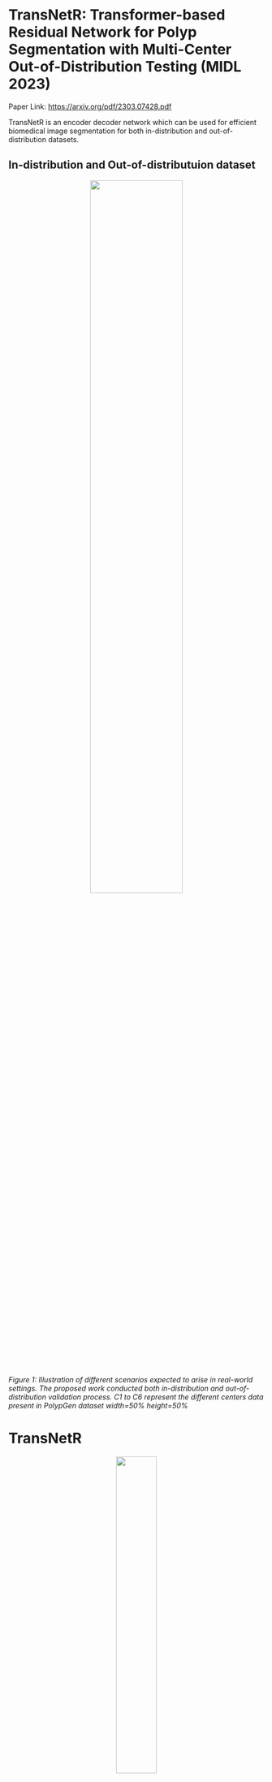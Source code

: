 # TransNetR: Transformer-based Residual Network for Polyp Segmentation with Multi-Center Out-of-Distribution Testing (MIDL 2023)

Paper Link: https://arxiv.org/pdf/2303.07428.pdf

TransNetR is an encoder decoder network which can be used for efficient biomedical image segmentation for both in-distribution and out-of-distribution datasets. 

## In-distribution and Out-of-distributuion dataset
<p align="center">
<img src="IntroTransNetR.png" width=60% height=60% alt>
  
<em>Figure 1: Illustration  of  different  scenarios  expected  to  arise  in  real-world  settings. The proposed work conducted both in-distribution and out-of-distribution validation process.  C1 to C6 represent the different centers data present in PolypGen dataset width=50% height=50%</em>
   </p>

# TransNetR 
<p align="center">
<img src="Architecture.jpg" width=40% height=40% alt>
  
<em>Figure 2: Block diagram of TransNetR along with the Residual Transformer block </em>
  </p>
  

## Results (Qualitative results)
<p align="center">
<img src="results.jpg" width=50% height=50% alt> 
  
<em> Figure 3: Qualitative example showing polyp segmentation on Kvasir-SEG </em>
  </p>
  
  ## Results (Quantative results)
<p align="center">
<img src="Kvasir-seg.png" width=90% height=90% alt>  
<em> Table 1: Quantitative results on the Kvasir-SEG test dataset. The parameters are in Mil- lions and Flops are in GMac. </em>
  </p>
  
  <p align="center">
<img src="OOD.png" width=80% height=80% alt>  
  </p>
  
  <p align="center">
<img src="OOD_K.png" width=80% height=80% alt>  
  </p>
  
  <p align="center">
<img src="Test_PolypGen.jpg" width=80% height=80% alt>  
  </p>
   
 ## Results (Qualitative results)
<p align="center">
<img src="bkai_crossdata.jpg" width=50% height=50% alt>
  
<em>Figure 4: Cross-data result when models trained on Kvasir-SEG & tested on BKAI-IGH.LeakyReLU activation function.  Finally, the output from the LeakyReLU is passed througha residual block which acts as the output of the residual transformer block.</em>
</p>
  
   ## Results (Qualitative results)
<p align="center">
<img src="supplementry_C1.jpeg" width=40% height=40% alt>
  
<em>Figure 5: Center-wise  example  images  from  the  PolypGen  dataset. Here,  the  variabilityamong the dataset from different centers can be observed.  There is a differencein image resolutions and sizes, shapes, colors, textures and appearances and col-lection protocols.Figure 6:  Qualitative result when the TransNetR is trained on Kvasir-SEG and tested on(a) PolypGen (center 6 (C6)) and (b) PolypGen (center 1 (C1)).13 </em>
 </p>
   

## Results (Samples of OOD (PolyGen-datasets from 6 different centers))
<p align="center">
<img src="polypgen-samples.jpg" width=40% height=40% alt>

<em>Figure 6: Qualitative result when the TransNetR is trained on Kvasir-SEG and tested on(a) PolypGen (center 6 (C6)) </em>
 </p>

## Qualitative results
<p align="center">
<img src="supplementry_C6.jpg" width=40% height=40% alt>
  
<em>Figure 7: Qualitative result when the TransNetR is trained on Kvasir-SEG and tested on PolypGen (center 1 (C1)) </em>
 </p>

## Citation
Please cite our paper if you find the work useful: 
<pre>
  @INPROCEEDINGS{JhaTrans2023,
  author={D.{Jha} and N.{Tomar} and  V.{Sharma} and U.{Bagci}}, 
  booktitle={Proceedings of the Medical Imaging with Deep Learning}, 
  title={TransNetR: Transformer-based Residual Network for Polyp Segmentation with Multi-Center Out-of-Distribution Testing}, 
  year={2023}}
</pre>

## Contact
Please contact debesh.jha@northwestern.edu for any further questions. 
